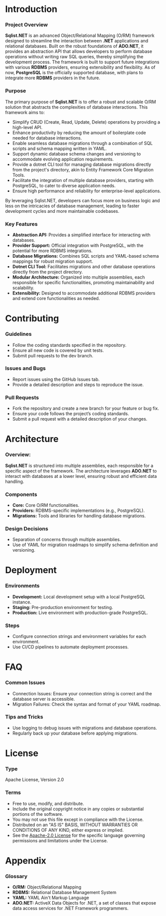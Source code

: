 # Introduction
### Project Overview
**Sqlist.NET** is an advanced Object/Relational Mapping (O/RM) framework designed to streamline the interaction between **.NET** applications and relational databases. Built on the robust foundations of **ADO.NET**, it provides an abstraction API that allows developers to perform database operations without writing raw SQL queries, thereby simplifying the development process. The framework is built to support future integrations with various **RDBMS** providers, ensuring extensibility and flexibility. As of now, **PostgreSQL** is the officially supported database, with plans to integrate more **RDBMS** providers in the future.

### Purpose
The primary purpose of **Sqlist.NET** is to offer a robust and scalable O/RM solution that abstracts the complexities of database interactions. This framework aims to:

- Simplify CRUD (Create, Read, Update, Delete) operations by providing a high-level API.
- Enhance productivity by reducing the amount of boilerplate code needed for database interactions.
- Enable seamless database migrations through a combination of SQL scripts and schema mapping written in YAML.
- Support dynamic database schema changes and versioning to accommodate evolving application requirements.
- Provide a dotnet CLI tool for managing database migrations directly from the project's directory, akin to Entity Framework Core Migration Tools.
- Facilitate the integration of multiple database providers, starting with PostgreSQL, to cater to diverse application needs.
- Ensure high performance and reliability for enterprise-level applications.

By leveraging Sqlist.NET, developers can focus more on business logic and less on the intricacies of database management, leading to faster development cycles and more maintainable codebases.

### Key Features

- **Abstraction API:** Provides a simplified interface for interacting with databases.
- **Provider Support:** Official integration with PostgreSQL, with the potential for more RDBMS integrations.
- **Database Migrations:** Combines SQL scripts and YAML-based schema mappings for robust migration support.
- **Dotnet CLI Tool:** Facilitates migrations and other database operations directly from the project directory.
- **Modular Architecture:** Organized into multiple assemblies, each responsible for specific functionalities, promoting maintainability and scalability.
- **Extensibility:** Designed to accommodate additional RDBMS providers and extend core functionalities as needed.

# Contributing
### Guidelines

- Follow the coding standards specified in the repository.
- Ensure all new code is covered by unit tests.
- Submit pull requests to the dev branch.

### Issues and Bugs

- Report issues using the GitHub Issues tab.
- Provide a detailed description and steps to reproduce the issue.

### Pull Requests

- Fork the repository and create a new branch for your feature or bug fix.
- Ensure your code follows the project’s coding standards.
- Submit a pull request with a detailed description of your changes.

# Architecture
### Overview:
**Sqlist.NET** is structured into multiple assemblies, each responsible for a specific aspect of the framework. The architecture leverages **ADO.NET** to interact with databases at a lower level, ensuring robust and efficient data handling.

### Components

- **Core:** Core O/RM functionalities.
- **Providers:** RDBMS-specific implementations (e.g., PostgreSQL).
- **Migrations:** Tools and libraries for handling database migrations.

### Design Decisions

- Separation of concerns through multiple assemblies.
- Use of YAML for migration roadmaps to simplify schema definition and versioning.

# Deployment
### Environments

- **Development:** Local development setup with a local PostgreSQL instance.
- **Staging:** Pre-production environment for testing.
- **Production:** Live environment with production-grade PostgreSQL.

### Steps

- Configure connection strings and environment variables for each environment.
- Use CI/CD pipelines to automate deployment processes.

# FAQ
### Common Issues

- Connection Issues: Ensure your connection string is correct and the database server is accessible.
- Migration Failures: Check the syntax and format of your YAML roadmap.

### Tips and Tricks

- Use logging to debug issues with migrations and database operations.
- Regularly back up your database before applying migrations.

# License
### Type
Apache License, Version 2.0

### Terms

- Free to use, modify, and distribute.
- Include the original copyright notice in any copies or substantial portions of the software.
- You may not use this file except in compliance with the License.
- Distributed on an "AS IS" BASIS, WITHOUT WARRANTIES OR CONDITIONS OF ANY KIND, either express or implied.
- See the [Apache-2.0 License](http://www.apache.org/licenses/LICENSE-2.0) for the specific language governing permissions and limitations under the License.

# Appendix
### Glossary

- **O/RM:** Object/Relational Mapping
- **RDBMS:** Relational Database Management System
- **YAML:** YAML Ain't Markup Language
- **ADO.NET:** ActiveX Data Objects for .NET, a set of classes that expose data access services for .NET Framework programmers.
